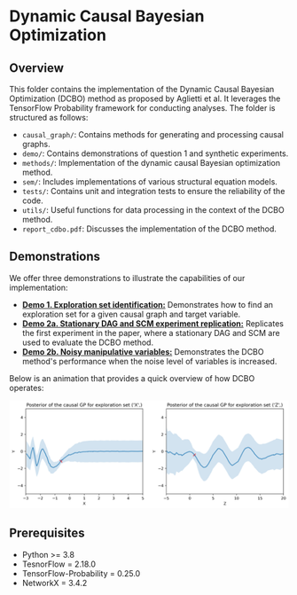 # Dynamic Causal Bayesian Optimization

## Overview
This folder contains the implementation of the Dynamic Causal Bayesian Optimization (DCBO) method as proposed by Aglietti et al. It leverages the TensorFlow Probability framework for conducting analyses. The folder is structured as follows:

- `causal_graph/`: Contains methods for generating and processing causal graphs.
- `demo/`: Contains demonstrations of question 1 and synthetic experiments.
- `methods/`: Implementation of the dynamic causal Bayesian optimization method.
- `sem/`: Includes implementations of various structural equation models.
- `tests/`: Contains unit and integration tests to ensure the reliability of the code.
- `utils/`: Useful functions for data processing in the context of the DCBO method.
- `report_cdbo.pdf`: Discusses the implementation of the DCBO method.


## Demonstrations
We offer three demonstrations to illustrate the capabilities of our implementation:

* **[Demo 1. Exploration set identification:](demo/demo1_find_exploration_set.ipynb)** Demonstrates how to find an exploration set for a given causal graph and target variable.
* **[Demo 2a. Stationary DAG and SCM experiment replication:](demo/demo2a_stat.ipynb)** Replicates the first experiment in the paper, where a stationary DAG and SCM are used to evaluate the DCBO method.
* **[Demo 2b. Noisy manipulative variables:](demo/demo2b_noisy.ipynb)** Demonstrates the DCBO method's performance when the noise level of variables is increased.

Below is an animation that provides a quick overview of how DCBO operates:


![My Animated GIF](demo/experiments/dcbp.gif)


## Prerequisites
- Python >= 3.8
- TesnorFlow = 2.18.0
- TensorFlow-Probability = 0.25.0
- NetworkX = 3.4.2
